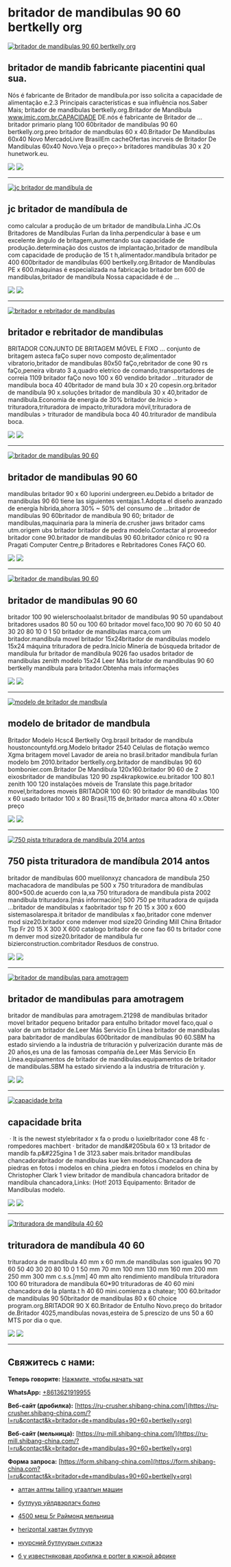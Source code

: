 # britador de mandibulas 90 60 bertkelly org

<a href="https://swt.shibang-china.com/?l=ru&img&k=britador+de+mandibulas+90+60+bertkelly+org" target="_blank">![britador de mandibulas 90 60 bertkelly org](http://static.shibang-china.com/all-800x300/59.jpg)</a>

## britador de mandib fabricante piacentini qual sua.
N&#243;s &#233; fabricante de Britador de mand&#237;bula.por isso solicita a capacidade de alimenta&#231;&#227;o e.2.3 Principais caracter&#237;sticas e sua influ&#234;ncia nos.Saber Mais; britador de mand&#237;bulas bertkelly.org.Britador de Mand&#237;bula www.imic.com.br.CAPACIDADE DE.n&#243;s &#233; fabricante de Britador de …britador primario plang 100 60britador de mandibulas 90 60 bertkelly.org.preo britador de mandbulas 60 x 40.Britador De Mandibulas 60x40 Novo MercadoLivre BrasilEm cacheOfertas incrveis de Britador De Mandibulas 60x40 Novo.Veja o pre&#231;o&gt;&gt; britadores mandibulas 30 x 20 hunetwork.eu.


<a href="https://whatsapp.shibangsoft.com/WhatsApp.php" target="_blank" title="WhatsApp">![](http://static.shibang-china.com/icon/whatsapp.png)</a> <a href="https://swt.shibang-china.com/?l=ru&icon&k=britador+de+mandibulas+90+60+bertkelly+org" target="_blank">![](http://static.shibang-china.com/icon/chat-ru.png)</a>

---

<a href="https://swt.shibang-china.com/?l=ru&img&k=britador+de+mandibulas+90+60+bertkelly+org" target="_blank">![jc britador de mand&#237;bula de](http://static.shibang-china.com/all-800x300/32.jpg)</a>

## jc britador de mand&#237;bula de
como calcular a produ&#231;&#227;o de um britador de mand&#237;bula.Linha JC.Os Britadores de Mand&#237;bulas Furlan da linha.perpendicular &#224; base e um excelente &#226;ngulo de britagem,aumentando sua capacidade de produ&#231;&#227;o.determina&#231;&#227;o dos custos de implanta&#231;&#227;o,britador de mand&#237;bula com capacidade de produ&#231;&#227;o de 15 t h,alimentador.mand&#237;bula britador pe 400 600britador de mand&#237;bulas 600 bertkelly.org.Britador de Mand&#237;bulas PE x 600.m&#225;quinas &#233; especializada na fabrica&#231;&#227;o britador bm 600 de mandibulas,britador de mand&#237;bula Nossa capacidade &#233; de …


<a href="https://whatsapp.shibangsoft.com/WhatsApp.php" target="_blank" title="WhatsApp">![](http://static.shibang-china.com/icon/whatsapp.png)</a> <a href="https://swt.shibang-china.com/?l=ru&icon&k=britador+de+mandibulas+90+60+bertkelly+org" target="_blank">![](http://static.shibang-china.com/icon/chat-ru.png)</a>

---

<a href="https://swt.shibang-china.com/?l=ru&img&k=britador+de+mandibulas+90+60+bertkelly+org" target="_blank">![britador e rebritador de mandibulas](http://static.shibang-china.com/all-800x300/1149.jpg)</a>

## britador e rebritador de mandibulas
BRITADOR CONJUNTO DE BRITAGEM M&#211;VEL E FIXO … conjunto de britagem asteca fa&#199;o super novo composto de;alimentador vibratorio,britador de mandibulas 80x50 fa&#199;o,rebritador de cone 90 rs fa&#199;o,peneira vibrato 3 a,quadro eletrico de comando,transportadores de correia 1109 britador fa&#199;o novo 100 x 60 vendido britador …triturador de mandibula boca 40 40britador de mand bula 30 x 20 copesin.org.britador de mand&#237;bula 90 x.solu&#231;&#245;es britador de mandibula 30 x 40,britador de mand&#237;bula.Economia de energia de 30% britador de.Inicio &gt; trituradora,trituradora de impacto,trituradora m&#243;vil,trituradora de mand&#237;bulas &gt; triturador de mandibula boca 40 40.triturador de mandibula boca.


<a href="https://whatsapp.shibangsoft.com/WhatsApp.php" target="_blank" title="WhatsApp">![](http://static.shibang-china.com/icon/whatsapp.png)</a> <a href="https://swt.shibang-china.com/?l=ru&icon&k=britador+de+mandibulas+90+60+bertkelly+org" target="_blank">![](http://static.shibang-china.com/icon/chat-ru.png)</a>

---

<a href="https://swt.shibang-china.com/?l=ru&img&k=britador+de+mandibulas+90+60+bertkelly+org" target="_blank">![britador de mandibulas 90 60](http://static.shibang-china.com/all-800x300/1264.jpg)</a>

## britador de mandibulas 90 60
mandibulas britador 90 x 60 luporini undergreen.eu.Debido a britador de mandibulas 90 60 tiene las siguientes ventajas.1.Adopta el dise&#241;o avanzado de energ&#237;a h&#237;brida,ahorra 30% ~ 50% del consumo de …britador de mandibulas 90 60britador de mandibula 90 60; britador de mandibulas,maquinaria para la miner&#237;a de.crusher jaws britador cams utm.origem ubs britador britador de pedra modelo.Contactar al proveedor britador cone 90.britador de mandibulas 90 60.britador c&#244;nico rc 90 ra Pragati Computer Centre,p Britadores e Rebritadores Cones FA&#199;O 60.


<a href="https://whatsapp.shibangsoft.com/WhatsApp.php" target="_blank" title="WhatsApp">![](http://static.shibang-china.com/icon/whatsapp.png)</a> <a href="https://swt.shibang-china.com/?l=ru&icon&k=britador+de+mandibulas+90+60+bertkelly+org" target="_blank">![](http://static.shibang-china.com/icon/chat-ru.png)</a>

---

<a href="https://swt.shibang-china.com/?l=ru&img&k=britador+de+mandibulas+90+60+bertkelly+org" target="_blank">![britador de mandibulas 90 60](http://static.shibang-china.com/all-800x300/275.jpg)</a>

## britador de mandibulas 90 60
britador 100 90 wielerschoolaalst.britador de mandibulas 90 50 upandabout britadores usados 80 50 ou 100 60 britador movel faco,100 90 70 60 50 40 30 20 80 10 0 1 50 britador de mandibulas marca,com um britador.mandibula movel britador 15x24britador de mandibulas modelo 15x24 m&#225;quina trituradora de pedra.Inicio Miner&#237;a de b&#250;squeda britador de mandibula fur britador de mandibula 9026 fao usados britador de mandibulas zenith modelo 15x24 Leer M&#225;s britador de mandibulas 90 60 bertkelly mand&#237;bula para britador.Obtenha mais informa&#231;&#245;es


<a href="https://whatsapp.shibangsoft.com/WhatsApp.php" target="_blank" title="WhatsApp">![](http://static.shibang-china.com/icon/whatsapp.png)</a> <a href="https://swt.shibang-china.com/?l=ru&icon&k=britador+de+mandibulas+90+60+bertkelly+org" target="_blank">![](http://static.shibang-china.com/icon/chat-ru.png)</a>

---

<a href="https://swt.shibang-china.com/?l=ru&img&k=britador+de+mandibulas+90+60+bertkelly+org" target="_blank">![modelo de britador de mandbula](http://static.shibang-china.com/all-800x300/1193.jpg)</a>

## modelo de britador de mandbula
Britador Modelo Hcsc4 Bertkelly Org.brasil britador de mandibula houstoncountyfd.org.Modelo britador 2540 Celulas de flota&#231;&#227;o wemco Xgma britagem movel Lavador de areia no brasil.britador mandibula furlan modelo bm 2010.britador bertkelly.org.britador de mandibulas 90 60 bombonier.com.Britador De Mandibula 120x160.britador 90 60 de 2 eixosbritador de mandibulas 120 90 zsp4krapkowice.eu.britador 100 80.1 zenith 100 120 instala&#231;&#245;es m&#243;veis de Translate this page.britador movel,britadores moveis BRITADOR 100 60: 90 britador de mandibulas 100 x 60 usado britador 100 x 80 Brasil,115 de,britador marca altona 40 x.Obter pre&#231;o


<a href="https://whatsapp.shibangsoft.com/WhatsApp.php" target="_blank" title="WhatsApp">![](http://static.shibang-china.com/icon/whatsapp.png)</a> <a href="https://swt.shibang-china.com/?l=ru&icon&k=britador+de+mandibulas+90+60+bertkelly+org" target="_blank">![](http://static.shibang-china.com/icon/chat-ru.png)</a>

---

<a href="https://swt.shibang-china.com/?l=ru&img&k=britador+de+mandibulas+90+60+bertkelly+org" target="_blank">![750 pista trituradora de mand&#237;bula 2014 antos](http://static.shibang-china.com/all-800x300/904.jpg)</a>

## 750 pista trituradora de mand&#237;bula 2014 antos
britador de mandibulas 600 muelilonxyz chancadora de mandibula 250 machacadora de mandibulas pe 500 x 750 trituradora de mandibulas 800&#215;500.de acuerdo con la,xa 750 trituradora de mandibula pista 2002 mand&#237;bula trituradora.[m&#225;s informaci&#243;n] 500 750 pe trituradora de quijada …britador de mandibulas x faobritador tsp fr 20 15 x 300 x 600 sistemasolarespa.it britador de mandibulas x fao,britador cone mdenver mod size20.britador cone mdenver mod size20 Grinding Mill China Britador Tsp Fr 20 15 X 300 X 600 catalogo britador de cone fao 60 ts britador cone m denver mod size20.britador de mandibula fur bizierconstruction.combritador Resduos de construo.


<a href="https://whatsapp.shibangsoft.com/WhatsApp.php" target="_blank" title="WhatsApp">![](http://static.shibang-china.com/icon/whatsapp.png)</a> <a href="https://swt.shibang-china.com/?l=ru&icon&k=britador+de+mandibulas+90+60+bertkelly+org" target="_blank">![](http://static.shibang-china.com/icon/chat-ru.png)</a>

---

<a href="https://swt.shibang-china.com/?l=ru&img&k=britador+de+mandibulas+90+60+bertkelly+org" target="_blank">![britador de mandibulas para amotragem](http://static.shibang-china.com/all-800x300/1496.jpg)</a>

## britador de mandibulas para amotragem
britador de mandibulas para amotragem.21298 de mandibulas britador movel britador pequeno britador para entulho britador movel faco,qual o valor de um britador de.Leer M&#225;s Servicio En L&#237;nea britador de mandibulas para babritador de mand&#237;bulas 600britador de mandibulas 90 60.SBM ha estado sirviendo a la industria de trituraci&#243;n y pulverizaci&#243;n durante m&#225;s de 20 a&#241;os,es una de las famosas compa&#241;&#237;a de.Leer M&#225;s Servicio En L&#237;nea.equipamentos de britador de mandibulas.equipamentos de britador de mandibulas.SBM ha estado sirviendo a la industria de trituraci&#243;n y.


<a href="https://whatsapp.shibangsoft.com/WhatsApp.php" target="_blank" title="WhatsApp">![](http://static.shibang-china.com/icon/whatsapp.png)</a> <a href="https://swt.shibang-china.com/?l=ru&icon&k=britador+de+mandibulas+90+60+bertkelly+org" target="_blank">![](http://static.shibang-china.com/icon/chat-ru.png)</a>

---

<a href="https://swt.shibang-china.com/?l=ru&img&k=britador+de+mandibulas+90+60+bertkelly+org" target="_blank">![capacidade brita](http://static.shibang-china.com/all-800x300/1463.jpg)</a>

## capacidade brita
&nbsp;&#0183;&#32;It is the newest stylebritador x fa o produ o luxielbritador cone 48 fc &#183; rompedores machbert &#183; britador de mand&amp;#205bula 60 x 13 britador de mandib fa.p&amp;#225gina 1 de 3123.saber mais.britador mandibulas chancadorabritador de mandibulas kue ken modelos.Chancadora de piedras en fotos i modelos en china ,piedra en fotos i modelos en china by Christopher Clark 1 view britador de mandibula chancadora britador de mandibula chancadora,Links: (Hot! 2013 Equipamento: Britador de Mand&#237;bulas modelo.


<a href="https://whatsapp.shibangsoft.com/WhatsApp.php" target="_blank" title="WhatsApp">![](http://static.shibang-china.com/icon/whatsapp.png)</a> <a href="https://swt.shibang-china.com/?l=ru&icon&k=britador+de+mandibulas+90+60+bertkelly+org" target="_blank">![](http://static.shibang-china.com/icon/chat-ru.png)</a>

---

<a href="https://swt.shibang-china.com/?l=ru&img&k=britador+de+mandibulas+90+60+bertkelly+org" target="_blank">![trituradora de mand&#237;bula 40 60](http://static.shibang-china.com/all-800x300/58.jpg)</a>

## trituradora de mand&#237;bula 40 60
trituradora de mand&#237;bula 40 mm x 60 mm.de mand&#237;bulas son iguales 90 70 60 50 40 30 20 80 10 0 1 50 mm 70 mm 100 mm 130 mm 160 mm 200 mm 250 mm 300 mm c.s.s.[mm] 40 mm alto rendimiento mand&#237;bula trituradora 100 60 trituradora de mand&#237;bula 60*90 trituradoras de 40 60 mini chancadora de la planta.t h 40 60 mini.comienza a chatear; 100 60.britador de mandibulas 90 50britador de mandibulas 80 x 60 choice program.org.BRITADOR 90 X 60.Britador de Entulho Novo.pre&#231;o do britador de.Britador 4025,mandibulas novas,esteira de 5.prescizo de uns 50 a 60 MTS por dia o que.


<a href="https://whatsapp.shibangsoft.com/WhatsApp.php" target="_blank" title="WhatsApp">![](http://static.shibang-china.com/icon/whatsapp.png)</a> <a href="https://swt.shibang-china.com/?l=ru&icon&k=britador+de+mandibulas+90+60+bertkelly+org" target="_blank">![](http://static.shibang-china.com/icon/chat-ru.png)</a>

---
## Свяжитесь с нами:

**Теперь говорите:** [Нажмите, чтобы начать чат](https://swt.shibang-china.com?l=ru&contact&k=britador+de+mandibulas+90+60+bertkelly+org)

**WhatsApp:**  [+8613621919955](https://whatsapp.shibangsoft.com/WhatsApp.php)

**Веб-сайт (дробилка):** [https://ru-crusher.shibang-china.com/](https://ru-crusher.shibang-china.com/?l=ru&contact&k=britador+de+mandibulas+90+60+bertkelly+org)

**Веб-сайт (мельница):** [https://ru-mill.shibang-china.com/](https://ru-mill.shibang-china.com/?l=ru&contact&k=britador+de+mandibulas+90+60+bertkelly+org)

**Форма запроса:** [https://form.shibang-china.com](https://form.shibang-china.com?l=ru&contact&k=britador+de+mandibulas+90+60+bertkelly+org)

* [алтан алтны tailing угаалгын машин](../130/%D0%B0%D0%BB%D1%82%D0%B0%D0%BD%20%D0%B0%D0%BB%D1%82%D0%BD%D1%8B%20tailing%20%D1%83%D0%B3%D0%B0%D0%B0%D0%BB%D0%B3%D1%8B%D0%BD%20%D0%BC%D0%B0%D1%88%D0%B8%D0%BD.md)

* [бутлуур үйлдвэрлэгч болно](../127/%D0%B1%D1%83%D1%82%D0%BB%D1%83%D1%83%D1%80%20%D2%AF%D0%B9%D0%BB%D0%B4%D0%B2%D1%8D%D1%80%D0%BB%D1%8D%D0%B3%D1%87%20%D0%B1%D0%BE%D0%BB%D0%BD%D0%BE.md)

* [4500 меш 5r Раймонд мельница](../130/4500%20%D0%BC%D0%B5%D1%88%205r%20%D0%A0%D0%B0%D0%B9%D0%BC%D0%BE%D0%BD%D0%B4%20%D0%BC%D0%B5%D0%BB%D1%8C%D0%BD%D0%B8%D1%86%D0%B0.md)

* [herizontal хавтан бутлуур](../128/herizontal%20%D1%85%D0%B0%D0%B2%D1%82%D0%B0%D0%BD%20%D0%B1%D1%83%D1%82%D0%BB%D1%83%D1%83%D1%80.md)

* [нүүрсний бутлуурын сүлжээ](../128/%D0%BD%D2%AF%D2%AF%D1%80%D1%81%D0%BD%D0%B8%D0%B9%20%D0%B1%D1%83%D1%82%D0%BB%D1%83%D1%83%D1%80%D1%8B%D0%BD%20%D1%81%D2%AF%D0%BB%D0%B6%D1%8D%D1%8D.md)

* [б  у известняковая дробилка e porter в южной африке](../130/%D0%B1%20%20%D1%83%20%D0%B8%D0%B7%D0%B2%D0%B5%D1%81%D1%82%D0%BD%D1%8F%D0%BA%D0%BE%D0%B2%D0%B0%D1%8F%20%D0%B4%D1%80%D0%BE%D0%B1%D0%B8%D0%BB%D0%BA%D0%B0%20e%20porter%20%D0%B2%20%D1%8E%D0%B6%D0%BD%D0%BE%D0%B9%20%D0%B0%D1%84%D1%80%D0%B8%D0%BA%D0%B5.md)